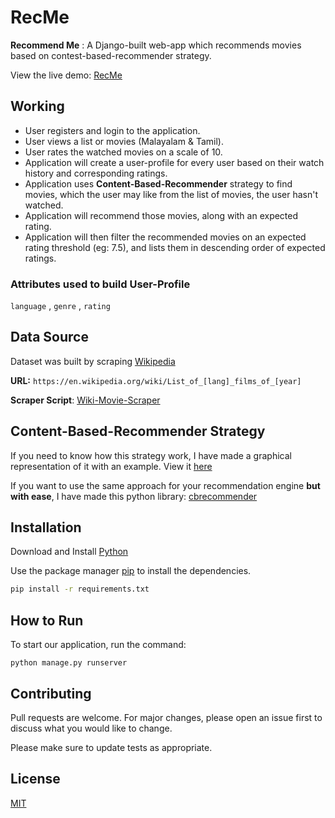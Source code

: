 # RecMe

__Recommend Me__ :  A Django-built web-app which recommends movies based on contest-based-recommender strategy.

View the live demo: [RecMe](https://rekme.herokuapp.com/)

## Working
- User registers and login to the application.
- User views a list or movies (Malayalam & Tamil).
- User rates the watched movies on a scale of 10.
- Application will create a user-profile for every user based on their watch history and corresponding ratings.
- Application uses __Content-Based-Recommender__ strategy to find movies, which the user may like from the list of movies, the user hasn't watched.
- Application will recommend those movies, along with an expected rating.
- Application will then filter the recommended movies on an expected rating threshold (eg: 7.5), and lists them in descending order of expected ratings.

### Attributes used to build User-Profile

`language` , `genre` , `rating`

## Data Source

Dataset was built by scraping [Wikipedia](https://en.wikipedia.org)

__URL:__ `https://en.wikipedia.org/wiki/List_of_[lang]_films_of_[year]`

__Scraper Script__: [Wiki-Movie-Scraper](https://github.com/mochatek/RecMe/blob/master/wiki_movie_scraper.py)

## Content-Based-Recommender Strategy

If you need to know how this strategy work, I have made a graphical representation of it with an example. View it [here](https://github.com/mochatek/RecMe/blob/master/cbr.png)

If you want to use the same approach for your recommendation engine __but with ease__, I have made this python library: [cbrecommender](https://github.com/mochatek/cbrecommender)

## Installation

Download and Install [Python](https://www.python.org/downloads/)

Use the package manager [pip](https://pip.pypa.io/en/stable/reference/pip_download/) to install the dependencies.

```bash
pip install -r requirements.txt
```

## How to Run

To start our application, run the command:

```
python manage.py runserver
```

## Contributing
Pull requests are welcome. For major changes, please open an issue first to discuss what you would like to change.

Please make sure to update tests as appropriate.

## License
[MIT](https://github.com/mochatek/RecMe/blob/master/LICENSE)
